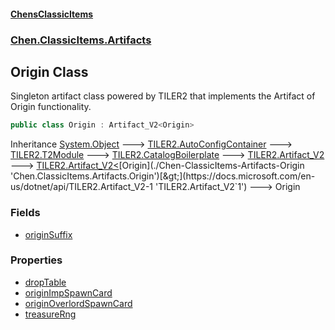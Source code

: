 
#### [ChensClassicItems](./index 'index')

### [Chen.ClassicItems.Artifacts](./Chen-ClassicItems-Artifacts 'Chen.ClassicItems.Artifacts')

## Origin Class
Singleton artifact class powered by TILER2 that implements the Artifact of Origin functionality.  
```csharp
public class Origin : Artifact_V2<Origin>
```
Inheritance [System.Object](https://docs.microsoft.com/en-us/dotnet/api/System.Object 'System.Object') &#129106; [TILER2.AutoConfigContainer](https://docs.microsoft.com/en-us/dotnet/api/TILER2.AutoConfigContainer 'TILER2.AutoConfigContainer') &#129106; [TILER2.T2Module](https://docs.microsoft.com/en-us/dotnet/api/TILER2.T2Module 'TILER2.T2Module') &#129106; [TILER2.CatalogBoilerplate](https://docs.microsoft.com/en-us/dotnet/api/TILER2.CatalogBoilerplate 'TILER2.CatalogBoilerplate') &#129106; [TILER2.Artifact_V2](https://docs.microsoft.com/en-us/dotnet/api/TILER2.Artifact_V2 'TILER2.Artifact_V2') &#129106; [TILER2.Artifact_V2&lt;](https://docs.microsoft.com/en-us/dotnet/api/TILER2.Artifact_V2-1 'TILER2.Artifact_V2`1')[Origin](./Chen-ClassicItems-Artifacts-Origin 'Chen.ClassicItems.Artifacts.Origin')[&gt;](https://docs.microsoft.com/en-us/dotnet/api/TILER2.Artifact_V2-1 'TILER2.Artifact_V2`1') &#129106; Origin  

### Fields
- [originSuffix](./Chen-ClassicItems-Artifacts-Origin-originSuffix 'Chen.ClassicItems.Artifacts.Origin.originSuffix')

### Properties
- [dropTable](./Chen-ClassicItems-Artifacts-Origin-dropTable 'Chen.ClassicItems.Artifacts.Origin.dropTable')
- [originImpSpawnCard](./Chen-ClassicItems-Artifacts-Origin-originImpSpawnCard 'Chen.ClassicItems.Artifacts.Origin.originImpSpawnCard')
- [originOverlordSpawnCard](./Chen-ClassicItems-Artifacts-Origin-originOverlordSpawnCard 'Chen.ClassicItems.Artifacts.Origin.originOverlordSpawnCard')
- [treasureRng](./Chen-ClassicItems-Artifacts-Origin-treasureRng 'Chen.ClassicItems.Artifacts.Origin.treasureRng')
